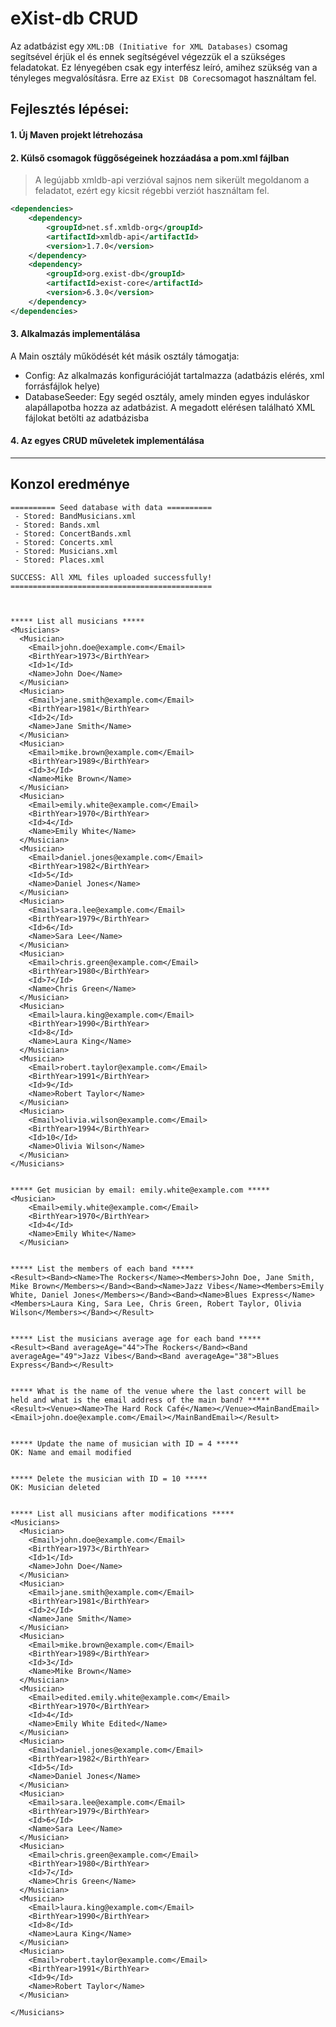 # eXist-db CRUD

Az adatbázist egy `XML:DB (Initiative for XML Databases)` csomag segítsével érjük el és ennek segítségével végezzük el a szükséges feladatokat.
Ez lényegében csak egy interfész leíró, amihez szükség van a tényleges megvalósításra. Erre az `EXist DB Core`csomagot
használtam fel.

## Fejlesztés lépései:
#### 1. Új Maven projekt létrehozása
#### 2. Külső csomagok függőségeinek hozzáadása a pom.xml fájlban
> A legújabb xmldb-api verzióval sajnos nem sikerült megoldanom a feladatot, ezért egy kicsit régebbi verziót használtam fel. 
```xml
<dependencies>
    <dependency>
        <groupId>net.sf.xmldb-org</groupId>
        <artifactId>xmldb-api</artifactId>
        <version>1.7.0</version>
    </dependency>
    <dependency>
        <groupId>org.exist-db</groupId>
        <artifactId>exist-core</artifactId>
        <version>6.3.0</version>
    </dependency>
</dependencies>
```
#### 3. Alkalmazás implementálása
A Main osztály működését két másik osztály támogatja:
- Config: Az alkalmazás konfigurációját tartalmazza (adatbázis elérés, xml forrásfájlok helye)
- DatabaseSeeder: Egy segéd osztály, amely minden egyes induláskor alapállapotba hozza az adatbázist. A megadott elérésen
található XML fájlokat betölti az adatbázisba

#### 4. Az egyes CRUD műveletek implementálása

---

## Konzol eredménye

```declarative
========== Seed database with data ==========
 - Stored: BandMusicians.xml
 - Stored: Bands.xml
 - Stored: ConcertBands.xml
 - Stored: Concerts.xml
 - Stored: Musicians.xml
 - Stored: Places.xml

SUCCESS: All XML files uploaded successfully!
=============================================



***** List all musicians *****
<Musicians>
  <Musician>
    <Email>john.doe@example.com</Email>
    <BirthYear>1973</BirthYear>
    <Id>1</Id>
    <Name>John Doe</Name>
  </Musician>
  <Musician>
    <Email>jane.smith@example.com</Email>
    <BirthYear>1981</BirthYear>
    <Id>2</Id>
    <Name>Jane Smith</Name>
  </Musician>
  <Musician>
    <Email>mike.brown@example.com</Email>
    <BirthYear>1989</BirthYear>
    <Id>3</Id>
    <Name>Mike Brown</Name>
  </Musician>
  <Musician>
    <Email>emily.white@example.com</Email>
    <BirthYear>1970</BirthYear>
    <Id>4</Id>
    <Name>Emily White</Name>
  </Musician>
  <Musician>
    <Email>daniel.jones@example.com</Email>
    <BirthYear>1982</BirthYear>
    <Id>5</Id>
    <Name>Daniel Jones</Name>
  </Musician>
  <Musician>
    <Email>sara.lee@example.com</Email>
    <BirthYear>1979</BirthYear>
    <Id>6</Id>
    <Name>Sara Lee</Name>
  </Musician>
  <Musician>
    <Email>chris.green@example.com</Email>
    <BirthYear>1980</BirthYear>
    <Id>7</Id>
    <Name>Chris Green</Name>
  </Musician>
  <Musician>
    <Email>laura.king@example.com</Email>
    <BirthYear>1990</BirthYear>
    <Id>8</Id>
    <Name>Laura King</Name>
  </Musician>
  <Musician>
    <Email>robert.taylor@example.com</Email>
    <BirthYear>1991</BirthYear>
    <Id>9</Id>
    <Name>Robert Taylor</Name>
  </Musician>
  <Musician>
    <Email>olivia.wilson@example.com</Email>
    <BirthYear>1994</BirthYear>
    <Id>10</Id>
    <Name>Olivia Wilson</Name>
  </Musician>
</Musicians>


***** Get musician by email: emily.white@example.com *****
<Musician>
    <Email>emily.white@example.com</Email>
    <BirthYear>1970</BirthYear>
    <Id>4</Id>
    <Name>Emily White</Name>
  </Musician>


***** List the members of each band *****
<Result><Band><Name>The Rockers</Name><Members>John Doe, Jane Smith, Mike Brown</Members></Band><Band><Name>Jazz Vibes</Name><Members>Emily White, Daniel Jones</Members></Band><Band><Name>Blues Express</Name><Members>Laura King, Sara Lee, Chris Green, Robert Taylor, Olivia Wilson</Members></Band></Result>


***** List the musicians average age for each band *****
<Result><Band averageAge="44">The Rockers</Band><Band averageAge="49">Jazz Vibes</Band><Band averageAge="38">Blues Express</Band></Result>


***** What is the name of the venue where the last concert will be held and what is the email address of the main band? *****
<Result><Venue><Name>The Hard Rock Café</Name></Venue><MainBandEmail><Email>john.doe@example.com</Email></MainBandEmail></Result>


***** Update the name of musician with ID = 4 *****
OK: Name and email modified


***** Delete the musician with ID = 10 *****
OK: Musician deleted


***** List all musicians after modifications *****
<Musicians>
  <Musician>
    <Email>john.doe@example.com</Email>
    <BirthYear>1973</BirthYear>
    <Id>1</Id>
    <Name>John Doe</Name>
  </Musician>
  <Musician>
    <Email>jane.smith@example.com</Email>
    <BirthYear>1981</BirthYear>
    <Id>2</Id>
    <Name>Jane Smith</Name>
  </Musician>
  <Musician>
    <Email>mike.brown@example.com</Email>
    <BirthYear>1989</BirthYear>
    <Id>3</Id>
    <Name>Mike Brown</Name>
  </Musician>
  <Musician>
    <Email>edited.emily.white@example.com</Email>
    <BirthYear>1970</BirthYear>
    <Id>4</Id>
    <Name>Emily White Edited</Name>
  </Musician>
  <Musician>
    <Email>daniel.jones@example.com</Email>
    <BirthYear>1982</BirthYear>
    <Id>5</Id>
    <Name>Daniel Jones</Name>
  </Musician>
  <Musician>
    <Email>sara.lee@example.com</Email>
    <BirthYear>1979</BirthYear>
    <Id>6</Id>
    <Name>Sara Lee</Name>
  </Musician>
  <Musician>
    <Email>chris.green@example.com</Email>
    <BirthYear>1980</BirthYear>
    <Id>7</Id>
    <Name>Chris Green</Name>
  </Musician>
  <Musician>
    <Email>laura.king@example.com</Email>
    <BirthYear>1990</BirthYear>
    <Id>8</Id>
    <Name>Laura King</Name>
  </Musician>
  <Musician>
    <Email>robert.taylor@example.com</Email>
    <BirthYear>1991</BirthYear>
    <Id>9</Id>
    <Name>Robert Taylor</Name>
  </Musician>
  
</Musicians>
```